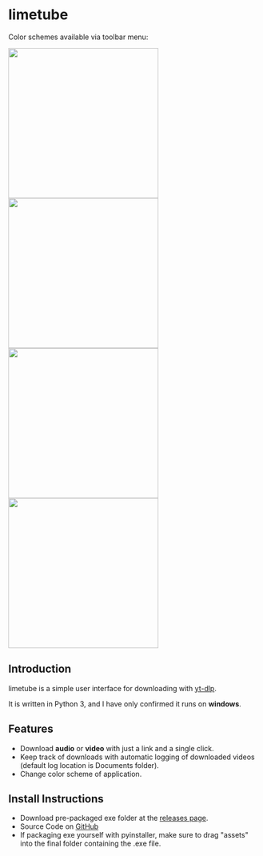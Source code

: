 # limetube

Color schemes available via toolbar menu:

<img src="https://i.gyazo.com/b182015856c87ee95806d33c0f8d38f5.png" width="300">
<img src="https://i.gyazo.com/7b17290785ad355b6c0ba57702430dd8.png" width="300">
<img src="https://i.gyazo.com/df412aefe8bdb6968ac8250ab321bdda.png" width="300">
<img src="https://i.gyazo.com/51f3735aff5e6ac32d2e9cd3a0a122a3.png" width="300">



## Introduction

limetube is a simple user interface for downloading with [yt-dlp](https://github.com/yt-dlp/yt-dlp/).

It is written in Python 3, and I have only confirmed it runs on **windows**.

## Features
* Download **audio** or **video** with just a link and a single click.
* Keep track of downloads with automatic logging of downloaded videos (default log location is  Documents folder).
* Change color scheme of application.

## Install Instructions
* Download pre-packaged exe folder at the [releases page](https://github.com/ZG34/limetube-public/releases).
* Source Code on [GitHub](https://github.com/ZG34/limetube-public)
* If packaging exe yourself with pyinstaller, make sure to drag "assets" into the final folder containing the .exe file.
